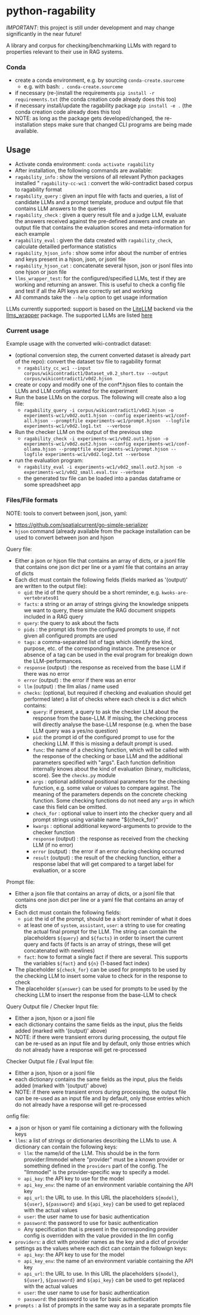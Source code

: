 # python-ragability

*IMPORTANT*: this project is still under development and may change significantly in the near future!

A library and corpus for checking/benchmarking LLMs with regard to properties relevant to their use in RAG 
systems.

### Conda

* create a conda environment, e.g. by sourcing `conda-create.sourceme`
  * e.g. with bash: `. conda-create.sourceme`
* if necessary (re-)install the requirements `pip install -r requirements.txt` (the conda creation code already does this too)
* if necessary install/update the ragability package `pip install -e .` (the conda creation code already does this too)
* NOTE: as long as the package gets developed/changed, the re-installation steps make sure that changed CLI programs
  are being made available. 

## Usage

* Activate conda environment: `conda activate ragability` 
* After installation, the following commands are available:
* `ragability_info` : show the versions of all relevant Python packages installed
" `ragability-cc-wc1` : convert the wiki-contradict based corpus to ragability format
* `ragability_query` : given an input file with facts and queries, a list of candidate LLMs and a prompt template, produce and output file that contains 
  LLM answers to the queries 
* `ragability_check` : given a query result file and a judge LLM, evaluate the answers received against the pre-defined answers and create an output file that contains the evaluation scores and meta-information for each example
* `ragability_eval` : given the data created with `ragability_check`, calculate detailled performance statistics
* `ragability_hjson_info` : show some infor about the number of entries and keys present in a hjson, json, or jsonl file
* `ragability_hjson_cat` : concatenate several hjson, json or jsonl files into one hjson or json file
* `llms_wrapper_test`: for the configured/specified LLMs, test if they are working and returning an answer. This is useful to check a config file and
   test if all the API keys are correctly set and working
* All commands take the `--help` option to get usage information

LLMs currently supported: support is based on the [LiteLLM](https://github.com/BerriAI/litellm) backend via the [llms_wrapper](https://github.com/OFAI/python-llms-wrapper/) package. The supported LLMs are listed [here](https://docs.litellm.ai/docs/providers/)

### Current usage

Example usage with the converted wiki-contradict dataset:

* (optional conversion step, the current converted dataset is already part of the repo): convert the dataset tsv file to ragability format
  * `ragability_cc_wc1 --input corpus/wikicontradict1/Dataset_v0.2_short.tsv --output corpus/wikicontradict1/v0d2.hjson`
* create or copy and modify one of the conf*.hjson files to contain the LLMs and LLM configs wanted for the experiment
* Run the base LLMs on the corpus. The following will create also a log file:
  * `ragability_query -i corpus/wikicontradict1/v0d2.hjson -o experiments-wc1/v0d2.out1.hjson --config experiments-wc1/conf-all.hjson --promptfile experiments-wc1/prompt.hjson  --logfile experiments-wc1/v0d2.log1.txt  --verbose`
* Run the checker LLM on the output of the previous step
  * `ragability_check -i experiments-wc1/v0d2.out1.hjson -o experiments-wc1/v0d2.out2.hjson --config experiments-wc1/conf-ollama.hjson --promptfile experiments-wc1/prompt.hjson --logfile experiments-wc1/v0d2.log2.txt --verbose`
* run the evaluation program:
  * `ragability_eval -i experiments-wc1/v0d2_small.out2.hjson -o experiments-wc1/v0d2_small.eval.tsv --verbose`
  * the generated tsv file can be loaded into a pandas dataframe or some spreadsheet app

### Files/File formats

NOTE: tools to convert between jsonl, json, yaml:

* https://github.com/spatialcurrent/go-simple-serializer
* `hjson` command (already available from the package installation can be used to convert between json and hjson

Query file:

* Either a json or hjson file that contains an array of dicts, or a jsonl file that contains one json dict per line or a yaml file that 
  contains an array of dicts
* Each dict must contain the following fields (fields marked as '(output)' are written to the output file):
  * `qid`: the id of the query should be a short reminder, e.g. `kwoks-are-vertebrates01`
  * `facts`: a string or an array of strings giving the knowledge snippets we want to query, these simulate the RAG document snippets included in a RAG query
  * `query`: the query to ask about the facts
  * `pids` : the prompt ids from the configured prompts to use, if not given all configured prompts are used
  * `tags`: a comma-separated list of tags which identify the kind, purpose, etc. of the corresponding instance. The presence or absence of a tag
        can be used in the eval program for breakign down the LLM-performances. 
  * `response` (output) : the response as received from the base LLM if there was no error
  * `error` (output) : the error if there was an error 
  * `llm` (output) : the llm alias / name used 
  * `checks`: (optional, but required if checking and evaluation should get performed later) a list of checks where each check is a dict which contains:
    * `query`: if present, a query to ask the checker LLM about the response from the base-LLM. If missing, the checking process will directly analyse
       the base-LLM response (e.g. when the base LLM query was a yes/no question)
    * `pid`: the prompt id of the configured prompt to use for the checking LLM. If this is missing a default prompt is used.
    * `func`: the name of a checking function, which will be called with the response of the checking or base LLM and the additional parameters specified with "args". Each function definition internally knows about the kind of evaluation (binary, multiclass, score). See the `checks.py` module
    * `args` : optional additional positional parameters for the checking function, e.g. some value or values to compare against. The meaning of the parameters depends on the concrete checking function. Some checking functions do not need any `args` in which case this field can be omitted. 
    * `check_for` : optional value to insert into the checker query and all prompt strings using variable name "${check_for}" 
    * `kwargs` : optional additional keyword-arguments to provide to the checker function
    * `response` (output) : the response as received from the checking LLM (if no error)
    * `error` (output) : the error if an error during checking occurred
    * `result` (output) : the result of the checking function, either a response label that will get compared to a target label for evaluation, or a score
          
Prompt file:

* Either a json file that contains an array of dicts, or a jsonl file that contains one json dict per line or a yaml file that
  contains an array of dicts
* Each dict must contain the following fields:
  * `pid`:  the id of the prompt, should be a short reminder of what it does
  * at least one of `system`, `assistant`, `user`: a string to use for creating the actual final prompt for the LLM. The string can contain
    the placeholders `${query}` and `${facts}` in order to insert the current query and facts (if facts is an array of strings, these will get 
    concatenated with newlines)
  * `fact`: how to format a single fact if there are several. This supports the variables `${fact}` and `${n}` (1-based fact index)
* The placeholder `${check_for}` can be used for prompts to be used by the checking LLM to insert some value to check for in the response to check
* The placeholder `${answer}` can be used for prompts to be used by the checking LLM to insert the response from the base-LLM to check

Query Output file / Checker Input file:

* Either a json, hjson or a jsonl file
* each dictionary contains the same fields as the input, plus the fields added (marked with '(output)' above)
* NOTE: if there were transient errors during processing, the output file can be re-used as an input file and by default, 
  only those entries which do not already have a response will get re-processed
  
Checker Output file / Eval Input file:

* Either a json, hjson or a jsonl file 
* each dictionary contains the same fields as the input, plus the fields added (marked with '(output)' above)
* NOTE: if there were transient errors during processing, the output file can be re-used as an input file and by default, 
  only those entries which do not already have a response will get re-processed

onfig file:

* a json or hjson or yaml file containing a dictionary with the following keys
* `llms`: a list of strings or dictionaries describing the LLMs to use. A dictionary can contain the following keys:
  * `llm`: the name/id of the LLM. This should be in the form provider:llmmodel where "provider" must be a known provider or something defined in the 
     `providers` part of the config. The "llmmodel" is the provider-specific way to specify a model.
  * `api_key`: the API key to use for the model
  * `api_key_env`: the name of an environment variable containing the API key
  * `api_url`: the URL to use. In this URL the placeholders `${model}`, `${user}`, `${password}` and `${api_key}` can be used to get replaced 
     with the actual values
  * `user`: the user name to use for basic authentication 
  * `password`: the password to use for basic authentication
  * Any specification that is present in the corresponding provider config is overridden with the value provided in the llm config
* `providers`: a dict with provider names as the key and a dict of provider settings as the values where each dict can contain the followign keys:
  * `api_key`: the API key to use for the model
  * `api_key_env`: the name of an environment variable containing the API key
  * `api_url`: the URL to use. In this URL the placeholders `${model}`, `${user}`, `${password}` and `${api_key}` can be used to get replaced 
     with the actual values
  * `user`: the user name to use for basic authentication 
  * `password`: the password to use for basic authentication
* `prompts` : a list of prompts in the same way as in a separate prompts file


